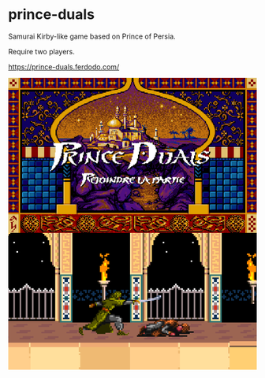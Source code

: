 # prince-duals

Samurai Kirby-like game based on Prince of Persia. 

Require two players.

https://prince-duals.ferdodo.com/

![Example1](/preview.png)
